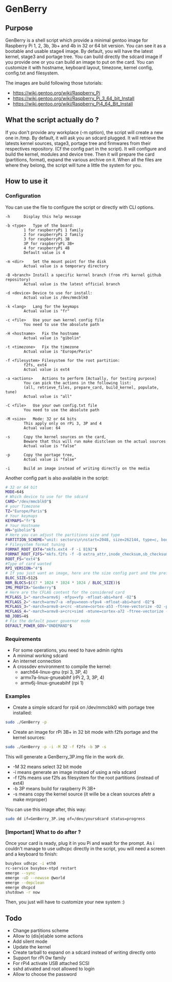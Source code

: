 # GenBerry

## Purpose

GenBerry is a shell script which provide a minimal gentoo image for
Raspberry Pi 1, 2, 3b, 3b+ and 4b in 32 or 64 bit version. You can see it as a
bootable and usable stage4 image.
By default, you will have the latest kernel, stage3 and portage tree. 
You can build directly the sdcard image if you provide one or you can build an 
image to put on the card.
You can customize it with hostname, keyboard layout, timezone, kernel config, 
config.txt and filesystem.

The images are build following those tutorials:
* https://wiki.gentoo.org/wiki/Raspberry_Pi
* https://wiki.gentoo.org/wiki/Raspberry_Pi_3_64_bit_Install
* https://wiki.gentoo.org/wiki/Raspberry_Pi4_64_Bit_Install

## What the script actually do ?

If you don't provide any workplace (-m option), the script will create a new one in /tmp. 
By default, it will ask you an sdcard plugged. It will retrieve the latests kernel sources,
stage3, portage tree and firmwares from their respectives repository. (Cf the config 
part in the script).
It will configure and build the kernel, modules and device tree. Then it will prepare 
the card (partitions, format), expand the various archive on it.
When all the files are where they belong, the script will tune a little the system for you.

## How to use it

### Configuration

You can use the file to configure the script or directly with CLI options.

```
-h		Display this help message

-b <type>	Type of the board:
		1 for raspberryPi 1 family
		2 for raspberryPi 2 family
		3 for raspberryPi 3B
		3P for raspberryPi 3B+
		4 for raspberryPi 4B
		Default value is 4

-m <dir>	Set the mount point for the disk
		Actual value is a temporary directory

-B <branch>	Install a specific kernel branch (from rPi kernel github repository)
		Actual value is the latest official branch

-d <device>	Device to use for install:
		Actual value is /dev/mmcblk0

-k <lang>	Lang for the keymaps
		Actual value is "fr"

-c <file>	Use your own kernel config file
		You need to use the absolute path

-H <hostname>	Fix the hostname
		Actual value is "gibolin"

-t <timezone>	Fix the timezone
		Actual value is "Europe/Paris"

-f <filesystem>	Filesystem for the root partition:
		f2fs, ext4
		Actual value is ext4

-a <actions>	Actions to perform [Actually, for testing purpose]
		You can pick the actions in the following list:
		(all, retrieve_files, prepare_card, build_kernel, populate, tune)
		Actual value is "all"

-C <file>	Use your own config.txt file
		You need to use the absolute path

-M <size>	Mode: 32 or 64 bits
		This apply only on rPi 3, 3P and 4
		Actual value: 64

-s		Copy the kernel sources on the card,
		Beware that this will run make distclean on the actual sources
		Actual value is "false"

-p		Copy the portage tree,
		Actual value is "false"

-i		Build an image instead of writing directly on the media

```
Another config part is also available in the script:
```bash
# 32 or 64 bit
MODE=64$
# Which device to use for the sdcard
CARD="/dev/mmcblk0"$
# your Timezone
TZ="Europe/Paris"$
# Your keymaps
KEYMAPS="fr"$
# Your Hostname
HN="gibolin"$
# Here you can adjust the partitions size and type
PARTITION_SCHEME="unit: sectors\n\nstart=2048, size=262144, type=c, bootable\nstart=264192, size=4194304, type=82\nstart=4458496, type=83"$
# Filesystem format tuning
FORMAT_ROOT_EXT4="mkfs.ext4 -F -i 8192"$
FORMAT_ROOT_F2FS="mkfs.f2fs -f -O extra_attr,inode_checksum,sb_checksum"$
ROOT_FS="ext4"$
#Type of card wanted
RPI_VERSION="4"$
# If you just want an image, here are the size config part and the prefix of the image name
BLOC_SIZE=512$
NBR_BLOCS=$((7 * 1024 * 1024 * 1024 / BLOC_SIZE))$
IMG_PREFIX="GenBerry"$
# Here are the CFLAG content for the considered card
MCFLAGS_1="-march=armv6j -mfpu=vfp -mfloat-abi=hard -O2"$
MCFLAGS_2="-march=armv7-a -mfpu=neon-vfpv4 -mfloat-abi=hard -O2"$
MCFLAGS_3="-march=armv8-a+crc -mtune=cortex-a53 -ftree-vectorize -O2 -pipe -fomit-frame-pointer"$
MCFLAGS_4="-march=armv8-a+crc+simd -mtune=cortex-a72 -ftree-vectorize -O2 -pipe -fomit-frame-pointer"$
NB_JOBS=4$
# Fix the default power governor mode
DEFAULT_POWER_GOV="ONDEMAND"$
```

### Requirements

* For some operations, you need to have admin rights
* A minimal working sdcard
* An internet connection
* A crossdev environment to compile the kernel:
    * aarch64-linux-gnu (rpi 3, 3P, 4)
    * armv7a-linux-gnueabihf (rPi 2, 3, 3P, 4)
    * armv6j-linux-gnueabihf (rpi 1)

### Examples

* Create a simple sdcard for rpi4 on /dev/mmcblk0 with portage tree installed:
```bash
sudo ./GenBerry -p
```
* Create an image for rPi 3B+ in 32 bit mode with f2fs portage and the kernel sources:
```bash
sudo ./GenBerry -p -i -M 32 -f f2fs -b 3P -s
```
This will generate a GenBerry_3P.img file in the work dir. 
* -M 32 means select 32 bit mode
* -i means generate an image instead of using a rela sdcard
* -f f2fs means use f2fs as filesystem for the root partitions (instead of ext4)
* -b 3P means build for raspberry Pi 3B+
* -s means copy the kernel source (it wille be a clean sources afetr a make mrproper)

You can use this image after, this way:
```bash
sudo dd if=GenBerry_3P.img of=/dev/yoursdcard status=progress
```

### [Important] What to do after ?

Once your card is ready, plug it in you Pi and waait for the prompt.
As i couldn't manage to use udhcpc directly in the script, you will need a screen and 
a keyboard to finish:

```bash
busybox udhcpc -i eth0
rc-service busybox-ntpd restart
emerge --sync
emerge -uD --newuse @world
emerge --depclean
emerge dhcpcd
shutdown -r now
```
Then, you just will have to customize your new system :)

## Todo

* Change partitions scheme
* Allow to (dis|e)able some actions
* Add silent mode
* Update the kernel
* Create tarball to expand on a sdcard instead of writing directly onto
* Support for rPi 0w family
* For rPi4 activate USB attached SCSI
* sshd ativated and root allowed to login
* Allow to choose the password
